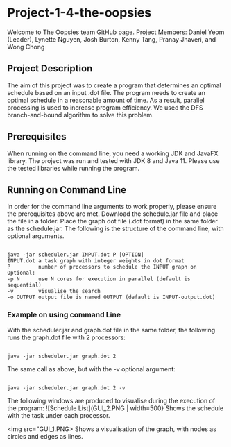 # Project-1-4-the-oopsies

Welcome to The Oopsies team GitHub page.
Project Members: Daniel Yeom (Leader), Lynette Nguyen, Josh Burton, Kenny Tang, Pranay Jhaveri, and Wong Chong

## Project Description
The aim of this project was to create a program that determines an optimal schedule based on an input .dot file. The program needs to create an optimal schedule
in a reasonable amount of time. As a result, parallel processing is used to increase program efficiency. We used the DFS branch-and-bound algorithm to solve this 
problem. 

## Prerequisites
When running on the command line, you need a working JDK and JavaFX library. The project was run and tested with JDK 8 and Java 11. Please use the tested libraries while running the program.

## Running on Command Line
In order for the command line arguments to work properly, please ensure the prerequisites above are met.
Download the schedule.jar file and place the file in a folder. Place the graph dot file (.dot format) in the same folder as the schedule.jar.
The following is the structure of the command line, with optional arguments.
```

java -jar scheduler.jar INPUT.dot P [OPTION]
INPUT.dot a task graph with integer weights in dot format
P         number of processors to schedule the INPUT graph on
Optional:
-p N      use N cores for execution in parallel (default is sequential)
-v        visualise the search
-o OUTPUT output file is named OUTPUT (default is INPUT-output.dot)  

```
### Example on using command Line
With the scheduler.jar and graph.dot file in the same folder, the following runs the graph.dot file with 2 processors:
```

java -jar scheduler.jar graph.dot 2

```
The same call as above, but with the -v optional argument:
```

java -jar scheduler.jar graph.dot 2 -v

```
The following windows are produced to visualise during the execution of the program:
![Schedule List](GUI_2.PNG | width=500}
Shows the schedule with the task under each processor.

<img src="GUI_1.PNG>
Shows a visualisation of the graph, with nodes as circles and edges as lines.

